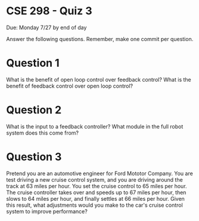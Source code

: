 # CSE 298 - Quiz 3

Due: Monday 7/27 by end of day

Answer the following questions. Remember, make one commit per question.

# Question 1

What is the benefit of open loop control over feedback control? What is the benefit of feedback control over open loop control?

# Question 2

What is the input to a feedback controller? What module in the full robot system does this come from?

# Question 3

Pretend you are an automotive engineer for Ford Mototor Company. You are test driving a new cruise control system, and you are driving around the track at 63 miles per hour. You set the cruise control to 65 miles per hour. The cruise controller takes over and speeds up to 67 miles per hour, then slows to 64 miles per hour, and finally settles at 66 miles per hour. Given this result, what adjustments would you make to the car's cruise control system to improve performance?
